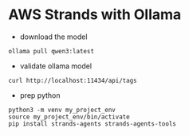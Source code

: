# AWS Strands with Ollama

- download the model
```
ollama pull qwen3:latest
```
- validate ollama model
```
curl http://localhost:11434/api/tags
```
- prep python
```
python3 -m venv my_project_env
source my_project_env/bin/activate
pip install strands-agents strands-agents-tools
```
